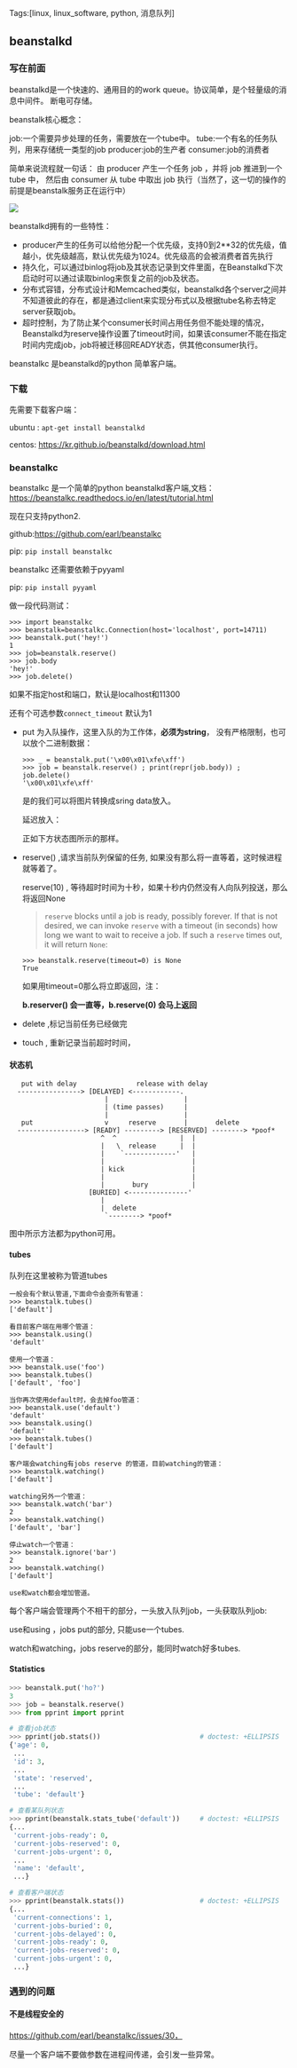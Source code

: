 Tags:[linux, linux_software, python, 消息队列]

## beanstalkd

### 写在前面

beanstalkd是一个快速的、通用目的的work queue。协议简单，是个轻量级的消息中间件。 断电可存储。

beanstalk核心概念：

job:一个需要异步处理的任务，需要放在一个tube中。
tube:一个有名的任务队列，用来存储统一类型的job
producer:job的生产者
consumer:job的消费者

简单来说流程就一句话：
由 producer 产生一个任务 job ，并将 job 推进到一个 tube 中，
然后由 consumer 从 tube 中取出 job 执行（当然了，这一切的操作的前提是beanstalk服务正在运行中）

![](http://ojynuthay.bkt.clouddn.com/beanstalkd%E7%8A%B6%E6%80%81%E5%9B%BE.png)



beanstalkd拥有的一些特性：

- producer产生的任务可以给他分配一个优先级，支持0到2**32的优先级，值越小，优先级越高，默认优先级为1024。优先级高的会被消费者首先执行
- 持久化，可以通过binlog将job及其状态记录到文件里面，在Beanstalkd下次启动时可以通过读取binlog来恢复之前的job及状态。
- 分布式容错，分布式设计和Memcached类似，beanstalkd各个server之间并不知道彼此的存在，都是通过client来实现分布式以及根据tube名称去特定server获取job。
- 超时控制，为了防止某个consumer长时间占用任务但不能处理的情况， Beanstalkd为reserve操作设置了timeout时间，如果该consumer不能在指定时间内完成job，job将被迁移回READY状态，供其他consumer执行。

beanstalkc 是beanstalkd的python 简单客户端。



### 下载

先需要下载客户端：

ubuntu : `apt-get install beanstalkd`

centos:  https://kr.github.io/beanstalkd/download.html



### beanstalkc

beanstalkc 是一个简单的python beanstalkd客户端,文档：https://beanstalkc.readthedocs.io/en/latest/tutorial.html

现在只支持python2.

github:https://github.com/earl/beanstalkc

pip: `pip install beanstalkc`

beanstalkc 还需要依赖于pyyaml

pip: `pip install pyyaml`

做一段代码测试：

```
>>> import beanstalkc
>>> beanstalk=beanstalkc.Connection(host='localhost', port=14711)
>>> beanstalk.put('hey!')
1
>>> job=beanstalk.reserve()
>>> job.body
'hey!'
>>> job.delete()
```

如果不指定host和端口，默认是localhost和11300

还有个可选参数`connect_timeout`  默认为1

* put 为入队操作，这里入队的为工作体，**必须为string**， 没有严格限制，也可以放个二进制数据：

  ```
  >>> _ = beanstalk.put('\x00\x01\xfe\xff')
  >>> job = beanstalk.reserve() ; print(repr(job.body)) ; job.delete()
  '\x00\x01\xfe\xff'
  ```

  是的我们可以将图片转换成sring data放入。

  延迟放入：

  正如下方状态图所示的那样。

* reserve() ,请求当前队列保留的任务, 如果没有那么将一直等着，这时候进程就等着了。

  reserve(10) , 等待超时时间为十秒，如果十秒内仍然没有人向队列投送，那么将返回None

  > `reserve` blocks until a job is ready, possibly forever. If that is not desired, we can invoke `reserve` with a timeout (in seconds) how long we want to wait to receive a job. If such a `reserve` times out, it will return `None`:

  ```
  >>> beanstalk.reserve(timeout=0) is None
  True
  ```
  如果用timeout=0那么将立即返回，注：

  **b.reserver() 会一直等，b.reserve(0) 会马上返回**

* delete  ,标记当前任务已经做完

* touch  , 重新记录当前超时时间， 




#### 状态机

```
   put with delay               release with delay
  ----------------> [DELAYED] <------------.
                        |                   |
                        | (time passes)     |
                        |                   |
   put                  v     reserve       |       delete
  -----------------> [READY] ---------> [RESERVED] --------> *poof*
                       ^  ^                |  |
                       |   \  release      |  |
                       |    `-------------'   |
                       |                      |
                       | kick                 |
                       |                      |
                       |       bury           |
                    [BURIED] <---------------'
                       |
                       |  delete
                        `--------> *poof*
```

图中所示方法都为python可用。





#### tubes

队列在这里被称为管道tubes

```
一般会有个默认管道,下面命令会查所有管道：
>>> beanstalk.tubes()
['default']

看目前客户端在用哪个管道：
>>> beanstalk.using()
'default'

使用一个管道：
>>> beanstalk.use('foo')
>>> beanstalk.tubes()
['default', 'foo']

当你再次使用default时，会去掉foo管道：
>>> beanstalk.use('default')
'default'
>>> beanstalk.using()
'default'
>>> beanstalk.tubes()
['default']

客户端会watching有jobs reserve 的管道，目前watching的管道：
>>> beanstalk.watching()
['default']

watching另外一个管道：
>>> beanstalk.watch('bar')
2
>>> beanstalk.watching()
['default', 'bar']

停止watch一个管道：
>>> beanstalk.ignore('bar')
2
>>> beanstalk.watching()
['default']

use和watch都会增加管道。
```
每个客户端会管理两个不相干的部分，一头放入队列job，一头获取队列job:

use和using ，jobs put的部分, 只能use一个tubes.

watch和watching，jobs  reserve的部分，能同时watch好多tubes.



#### Statistics

```python
>>> beanstalk.put('ho?')
3
>>> job = beanstalk.reserve()
>>> from pprint import pprint

# 查看job状态
>>> pprint(job.stats())                         # doctest: +ELLIPSIS
{'age': 0,
 ...
 'id': 3,
 ...
 'state': 'reserved',
 ...
 'tube': 'default'}

# 查看某队列状态
>>> pprint(beanstalk.stats_tube('default'))     # doctest: +ELLIPSIS
{...
 'current-jobs-ready': 0,
 'current-jobs-reserved': 0,
 'current-jobs-urgent': 0,
 ...
 'name': 'default',
 ...}

# 查看客户端状态
>>> pprint(beanstalk.stats())                   # doctest: +ELLIPSIS
{...
 'current-connections': 1,
 'current-jobs-buried': 0,
 'current-jobs-delayed': 0,
 'current-jobs-ready': 0,
 'current-jobs-reserved': 0,
 'current-jobs-urgent': 0,
 ...}
```





### 遇到的问题

#### 不是线程安全的

https://github.com/earl/beanstalkc/issues/30，

尽量一个客户端不要做参数在进程间传递，会引发一些异常。